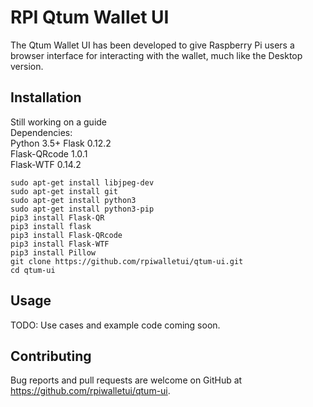 # RPI Qtum Wallet UI

The Qtum Wallet UI has been developed to give Raspberry Pi users a browser interface for interacting with the wallet, much like the Desktop version.  


## Installation
Still working on a guide  
Dependencies:  
Python 3.5+
Flask 0.12.2  
Flask-QRcode 1.0.1  
Flask-WTF 0.14.2  
```
sudo apt-get install libjpeg-dev
sudo apt-get install git
sudo apt-get install python3
sudo apt-get install python3-pip
pip3 install Flask-QR
pip3 install flask
pip3 install Flask-QRcode
pip3 install Flask-WTF
pip3 install Pillow
git clone https://github.com/rpiwalletui/qtum-ui.git  
cd qtum-ui  
```

## Usage

TODO: Use cases and example code coming soon.

## Contributing

Bug reports and pull requests are welcome on GitHub at https://github.com/rpiwalletui/qtum-ui.
